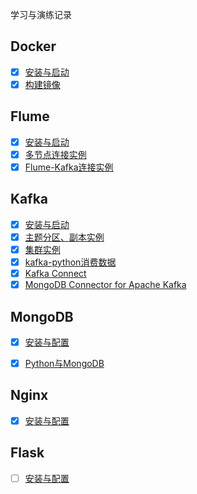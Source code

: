 学习与演练记录

## Docker

- [x] [安装与启动](docker/quickstart.md)
- [x] [构建镜像](docker/dockerfile.md)

## Flume

- [x] [安装与启动](flume/quickstart.md)
- [x] [多节点连接实例](flume/flume_docker.md)
- [x] [Flume-Kafka连接实例](flume/flume_kafka.md)

## Kafka

- [x] [安装与启动](kafka/quickstart.md)
- [x] [主题分区、副本实例](kafka/kafka_basic.md)
- [x] [集群实例](kafka/kafka_cluster.md)
- [x] [kafka-python消费数据](kafka/kafka_python.md)
- [x] [Kafka Connect](kafka/kafka_connect.md)
- [x] [MongoDB Connector for Apache Kafka](kafka/kafka_mongo.md)

## MongoDB

- [x] [安装与配置](mongodb/quickstart.md)
- [x] [Python与MongoDB](mongodb/pymongo.md)


## Nginx

- [x] [安装与配置](nginx/quickstart.md)


## Flask

- [ ] [安装与配置]()